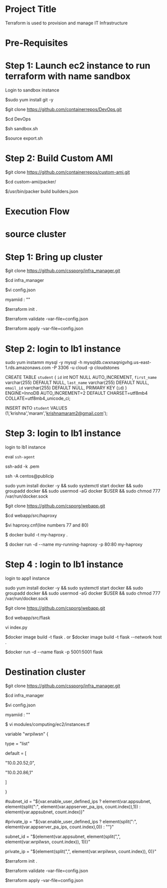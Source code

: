 Project Title
=====================
Terraform is used to provision and manage IT Infrastructure

Pre-Requisites
============================

# Step 1: Launch ec2 instance to run terraform with name sandbox

Login to sandbox instance

$sudo yum install git -y

$git clone https://github.com/containerrepos/DevOps.git

$cd DevOps

$sh sandbox.sh

$source export.sh

# Step 2: Build Custom AMI

$git clone https://github.com/containerrepos/custom-ami.git

$cd custom-ami/packer/

$/usr/bin/packer build builders.json


Execution Flow
=====================

# source cluster

# Step 1: Bring up cluster

$git clone https://github.com/cssporg/infra_manager.git

$cd infra_manager

$vi config.json

myamiid : ""

$terraform init .

$terraform validate -var-file=config.json

$terraform apply -var-file=config.json


# Step 2:  login to lb1 instance 
sudo yum instamm mysql -y
mysql -h mysqldb.cwxnaqnigvhg.us-east-1.rds.amazonaws.com -P 3306 -u cloud -p cloudstones


CREATE TABLE `student` (
  `id` int NOT NULL AUTO_INCREMENT,
  `first_name` varchar(255) DEFAULT NULL,
  `last_name` varchar(255) DEFAULT NULL,
  `email_id` varchar(255) DEFAULT NULL,
  PRIMARY KEY (`id`)
) ENGINE=InnoDB AUTO_INCREMENT=2 DEFAULT CHARSET=utf8mb4 COLLATE=utf8mb4_unicode_ci;


INSERT INTO `student` VALUES (1,'krishna','maram','krishnamaram2@gmail.com');

# Step 3:  login to lb1 instance

login to lb1 instance 

eval `ssh-agent`

ssh-add -k .pem

ssh -A centos@publicip




sudo yum install docker -y && sudo systemctl start docker && sudo groupadd docker && sudo usermod -aG docker $USER && sudo chmod 777 /var/run/docker.sock

$git clone https://github.com/csporg/webapp.git

$cd webapp/src/haproxy

$vi haproxy.cnf(line numbers 77 and 80)

$ docker build -t my-haproxy .

$ docker run -d --name my-running-haproxy -p 80:80 my-haproxy


# Step 4 :  login to lb1 instance
login to app1 instance

sudo yum install docker -y && sudo systemctl start docker && sudo groupadd docker && sudo usermod -aG docker $USER && sudo chmod 777 /var/run/docker.sock

$git clone https://github.com/csporg/webapp.git

$cd webapp/src/flask

vi index.py

$docker image build -t flask . or $docker image build -t flask --network host .

$docker run -d --name flask -p 5001:5001 flask








# Destination cluster

$git clone https://github.com/cssporg/infra_manager.git

$cd infra_manager

$vi config.json

myamiid : ""


$ vi modules/computing/ec2/instances.tf

variable "wrpilwsn" {

type = "list"

default = [

"10.0.20.52,0",

"10.0.20.86,1"

]

}


#subnet_id = "${var.enable_user_defined_ips ? element(var.appsubnet, element(split(":", element(var.appserver_pa_ips, count.index)),1)) : element(var.appsubnet, count.index)}"

#private_ip = "${var.enable_user_defined_ips ? element(split(":", element(var.appserver_pa_ips, count.index),0)) : ""}"

subnet_id = "${element(var.appsubnet, element(split(",", element(var.wrpilwsn, count.index)), 1))}"

private_ip = "${element(split(",", element(var.wrpilwsn, count.index)), 0)}"


$terraform init .

$terraform validate -var-file=config.json

$terraform apply -var-file=config.json

